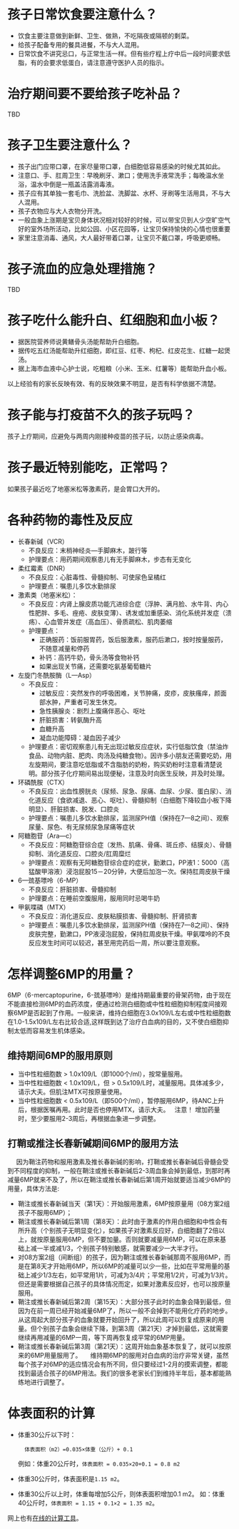 # 孩子日常饮食要注意什么？
- 饮食主要注意做到新鲜、卫生、做熟，不吃隔夜或隔顿的剩菜。
- 给孩子配备专用的餐具进餐，不与大人混用。
- 日常饮食不讲究忌口，与正常生活一样。但有些疗程上疗中后一段时间要求低脂，有的会要求低蛋白，请注意遵守医护人员的指示。


#	治疗期间要不要给孩子吃补品？
TBD

# 孩子卫生要注意什么？
- 孩子出门应带口罩，在家尽量带口罩，白细胞低容易感染的时候尤其如此。
- 注意口、手、肛周卫生：早晚刷牙、漱口；使用洗手液常洗手；每晚温水坐浴，温水中倒是一瓶盖洁露消毒液。
- 孩子应有其单独一套毛巾、洗脸盆、洗脚盆、水杯、牙刷等生活用具，不与大人混用。
- 孩子衣物应与大人衣物分开洗。
- 一般血象上涨期是宝贝身体状况相对较好的时候，可以带宝贝到人少空旷空气好的室外场所活动，比如公园、小区花园等，让宝贝保持愉快的心情也很重要
- 家里注意消毒、通风，大人最好带着口罩，让宝贝不戴口罩，呼吸更顺畅。

# 孩子流血的应急处理措施？
TBD

# 孩子吃什么能升白、红细胞和血小板？
- 据医院营养师说黄鳝骨头汤能帮助升白细胞。
- 据传吃五红汤能帮助升红细胞，即红豆、红枣、枸杞、红皮花生、红糖一起煲汤。
- 据上海市血液中心护士说，吃粗粮（小米、玉米、红薯等）能帮助升血小板。

以上经验有的家长反映有效、有的反映效果不明显，是否有科学依据不清楚。

# 孩子能与打疫苗不久的孩子玩吗？
孩子上疗期间，应避免与两周内刚接种疫苗的孩子玩，以防止感染病毒。

# 孩子最近特别能吃，正常吗？
如果孩子最近吃了地塞米松等激素药，是会胃口大开的。

# 各种药物的毒性及反应
- 长春新碱（VCR）
  - 不良反应：末梢神经炎—手脚麻木，跛行等
  - 护理要点：用药期间观察患儿有无手脚麻木，步态有无变化
- 柔红霉素（DNR）
  - 不良反应：心脏毒性、骨髓抑制、可使尿色呈橘红
  - 护理要点：嘱患儿多饮水勤排尿
- 激素类（地塞米松）：
  - 不良反应：内肾上腺皮质功能亢进综合症（浮肿、满月脸、水牛背、内心性肥胖、多毛、痤疮、皮肤变薄）、诱发或加重感染、消化系统并发症（溃疡）、心血管并发症（高血压）、骨质疏松、肌肉萎缩
  - 护理要点：
    - 正确服药：饭前服胃药，饭后服激素，服药后漱口，按时按量服药，不随意减量和停药
    - 补钙：高钙牛奶，骨头汤等食物补钙
    - 如果出现关节痛，还需要吃氨基葡萄糖片
- 左旋门冬酰胺酶（L—Asp）
  - 不良反应：
    - 过敏反应：突然发作的呼吸困难，关节肿痛，皮疹，皮肤瘙痒，颜面部水肿，严重者可发生休克。
    - 急性胰腺炎：剧烈上腹痛伴恶心、呕吐
    - 肝脏损害：转氨酶升高
    - 血糖升高
    - 凝血功能障碍：凝血因子减少
  - 护理要点：密切观察患儿有无出现过敏反应症状，实行低脂饮食（禁油炸食品、动物内脏、肥肉、肉汤及纯糖食物）。因许多小朋友还需要吃奶，用左旋期间，要注意吃低脂或不含脂肪的奶粉，购买奶粉时注意看清楚说明。部分孩子化疗期间易出现便秘，注意及时向医生反映，并及时处理。
- 环磷酰胺（CTX）
  - 不良反应：出血性膀胱炎（尿频、尿急、尿痛、血尿、少尿、蛋白尿）、消化道反应（食欲减退、恶心、呕吐）、骨髓抑制（白细胞下降较血小板下降明显）、肝脏损害、脱发、口腔炎
  - 护理要点：嘱患儿多饮水勤排尿，监测尿PH值（保持在7—8之间）、观察尿量、尿色、有无尿频尿急尿痛等症状
- 阿糖胞苷（Ara—c）
  - 不良反应：阿糖胞苷综合症（发热、肌痛、骨痛、斑丘疹、结膜炎）、骨髓抑制、消化道反应、口腔炎/肛周糜烂
  - 护理要点：观察有无阿糖胞苷综合症的症状，勤漱口，PP液1：5000（高猛酸甲溶液）浸泡屁股15－20分钟，大便后加泡一次。保持肛周皮肤干燥
- 6—巯基嘌呤（6-MP）
  - 不良反应：肝脏损害、骨髓抑制
  - 护理要点：在睡前空腹服用，服用同时忌喝牛奶
- 甲氨喋磷（MTX）
  - 不良反应：消化道反应、皮肤粘膜损害、骨髓抑制、肝肾损害
  - 护理要点：嘱患儿多饮水勤排尿，监测尿PH值（保持在7—8之间）、保持皮肤完整，勤漱口，PP液浸泡屁股，保持肛周皮肤干燥。甲氨喋呤的不良反应发生时间可以较迟，甚至用完药后一周，所以要注意观察。

# 怎样调整6MP的用量？
6MP（6-mercaptopurine，6-巯基嘌呤）是维持期最重要的骨架药物，由于现在不能直接检测6MP的血药浓度，便通过检测白细胞或中性粒细胞抑制程度间接观察6MP是否起到了作用。一般来讲，维持白细胞在3.0x109/L左右或中性粒细胞数在1.0-1.5x109/L左右比较合适,这样既到达了治疗白血病的目的，又不使白细胞抑制太低而容易发生机体感染。
 
## 维持期间6MP的服用原则
- 当中性粒细胞数 > 1.0x109/L（即1000个/ml），按常量服用。
- 当中性粒细胞数 < 1.0x109/L，但 > 0.5x109/L时，减量服用。具体减多少，请示大夫。但肌注MTX可按原量使用。
- 当中性粒细胞数 < 0.5x109/L（即500个/ml），暂停服用6MP，待ANC上升后，根据医嘱再用。此时是否也停用MTX，请示大夫。
 
注意！ 增加药量时，至少要服用2-3周后，再根据血象进一步调整。
 
## 打鞘或推注长春新碱期间6MP的服用方法
     因为鞘注药物和服用激素及推长春新碱的影响，打鞘或推长春新碱后骨髓会受到不同程度的抑制，一般在鞘注或推长春新碱后2-3周血象会掉到最低，到那时再减量6MP就来不及了，所以在鞘注或推长春新碱后第1周开始就要适当减少6MP的用量，具体方法是:
- 鞘注或推长春新碱当天（第1天）：开始服用激素，6MP按原量用（08方案2组孩子不服用6MP）；
- 鞘注或推长春新碱后第1周（第8天）：此时由于激素的作用白细胞和中性会有所升高（个别孩子无明显变化），如果孩子对激素反应好，白细胞翻了2倍以上，就按原量服用6MP，但不要加量。否则就要减量用6MP，可以在原来基础上减一半或减1/3，个别孩子特别敏感，就需要减少一大半才行。
- 对08方案2组（间断组）的孩子，因为鞘注或推长春新碱那周不服用6MP，而是在第8天才开始用6MP，所以6MP的减量可以少一些，比如在平常用量的基础上减少1/3左右，如平常用1片，可减为3/4片；平常用1/2片，可减为1/3片。但还是需要根据自己孩子的具体情况而定，如果对激素反应好，也可以按原量服用。
- 鞘注或推长春新碱后第2周（第15天）：大部分孩子此时的血象会降到最低，但因为在前一周已经开始减量6MP了，所以一般不会掉到不能用化疗药的地步。从这周起大部分孩子的血象就要开始回升了，所以此周可以恢复成原来的用量。但个别孩子血象会继续下降，到第3周（第21天）才掉到最低，这就需要继续再用减量的6MP一周，等下周再恢复成平常的6MP用量。
- 鞘注或推长春新碱后第3周（第21天）：这周开始血象基本恢复了，就可以按原来的6MP用量服用了。
    维持期6MP的服用对白血病的治疗非常关键，虽然每个孩子对6MP的适应情况会有所不同，但只要经过1-2月的摸索调整，都能找到最适合孩子的6MP用法。我们的很多老家长们到维持半年后，基本都能熟练地进行调整了。

# 体表面积的计算
- 体重30公斤以下时：

        体表面积（m2）=0.035×体重（公斤）+ 0.1
  例如：体重20公斤时，`体表面积 = 0.035×20+0.1 = 0.8 m2`
- 体重30公斤时，体表面积是`1.15 m2`。
- 体重30公斤以上时，体重每增加5公斤，则体表面积增加0.1 m2。 如：体重40公斤时，`体表面积 = 1.15 + 0.1×2 = 1.35 m2`。

网上也有[在线的计算工具](http://halls.md/body-surface-area/bsa.htm?from=groupmessage&isappinstalled=0)。
